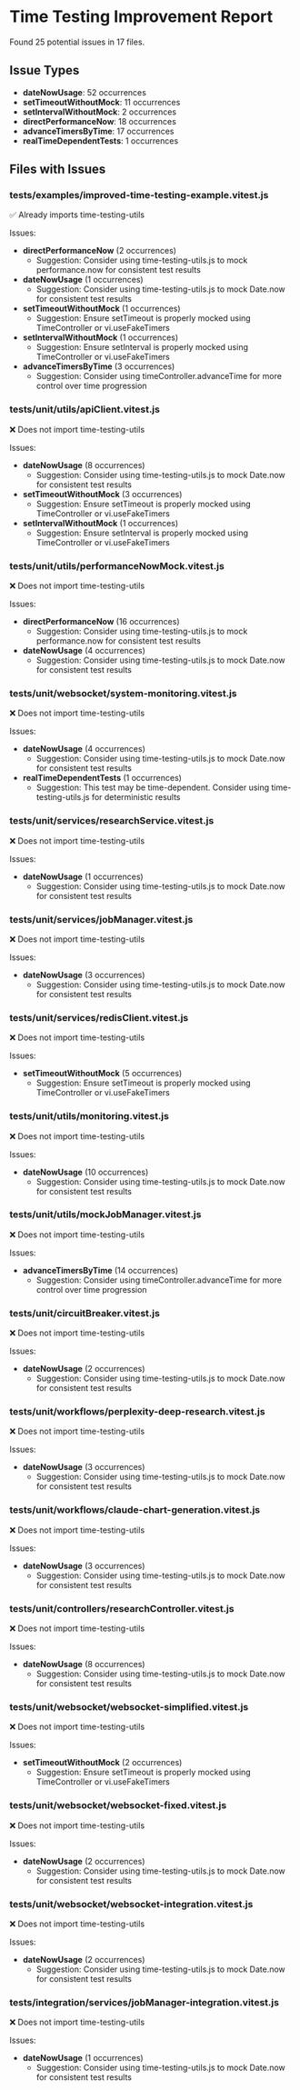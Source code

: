 # Time Testing Improvement Report

Found 25 potential issues in 17 files.

## Issue Types

- **dateNowUsage**: 52 occurrences
- **setTimeoutWithoutMock**: 11 occurrences
- **setIntervalWithoutMock**: 2 occurrences
- **directPerformanceNow**: 18 occurrences
- **advanceTimersByTime**: 17 occurrences
- **realTimeDependentTests**: 1 occurrences

## Files with Issues

### tests/examples/improved-time-testing-example.vitest.js

✅ Already imports time-testing-utils

Issues:

- **directPerformanceNow** (2 occurrences)
  - Suggestion: Consider using time-testing-utils.js to mock performance.now for consistent test results
- **dateNowUsage** (1 occurrences)
  - Suggestion: Consider using time-testing-utils.js to mock Date.now for consistent test results
- **setTimeoutWithoutMock** (1 occurrences)
  - Suggestion: Ensure setTimeout is properly mocked using TimeController or vi.useFakeTimers
- **setIntervalWithoutMock** (1 occurrences)
  - Suggestion: Ensure setInterval is properly mocked using TimeController or vi.useFakeTimers
- **advanceTimersByTime** (3 occurrences)
  - Suggestion: Consider using timeController.advanceTime for more control over time progression

### tests/unit/utils/apiClient.vitest.js

❌ Does not import time-testing-utils

Issues:

- **dateNowUsage** (8 occurrences)
  - Suggestion: Consider using time-testing-utils.js to mock Date.now for consistent test results
- **setTimeoutWithoutMock** (3 occurrences)
  - Suggestion: Ensure setTimeout is properly mocked using TimeController or vi.useFakeTimers
- **setIntervalWithoutMock** (1 occurrences)
  - Suggestion: Ensure setInterval is properly mocked using TimeController or vi.useFakeTimers

### tests/unit/utils/performanceNowMock.vitest.js

❌ Does not import time-testing-utils

Issues:

- **directPerformanceNow** (16 occurrences)
  - Suggestion: Consider using time-testing-utils.js to mock performance.now for consistent test results
- **dateNowUsage** (4 occurrences)
  - Suggestion: Consider using time-testing-utils.js to mock Date.now for consistent test results

### tests/unit/websocket/system-monitoring.vitest.js

❌ Does not import time-testing-utils

Issues:

- **dateNowUsage** (4 occurrences)
  - Suggestion: Consider using time-testing-utils.js to mock Date.now for consistent test results
- **realTimeDependentTests** (1 occurrences)
  - Suggestion: This test may be time-dependent. Consider using time-testing-utils.js for deterministic results

### tests/unit/services/researchService.vitest.js

❌ Does not import time-testing-utils

Issues:

- **dateNowUsage** (1 occurrences)
  - Suggestion: Consider using time-testing-utils.js to mock Date.now for consistent test results

### tests/unit/services/jobManager.vitest.js

❌ Does not import time-testing-utils

Issues:

- **dateNowUsage** (3 occurrences)
  - Suggestion: Consider using time-testing-utils.js to mock Date.now for consistent test results

### tests/unit/services/redisClient.vitest.js

❌ Does not import time-testing-utils

Issues:

- **setTimeoutWithoutMock** (5 occurrences)
  - Suggestion: Ensure setTimeout is properly mocked using TimeController or vi.useFakeTimers

### tests/unit/utils/monitoring.vitest.js

❌ Does not import time-testing-utils

Issues:

- **dateNowUsage** (10 occurrences)
  - Suggestion: Consider using time-testing-utils.js to mock Date.now for consistent test results

### tests/unit/utils/mockJobManager.vitest.js

❌ Does not import time-testing-utils

Issues:

- **advanceTimersByTime** (14 occurrences)
  - Suggestion: Consider using timeController.advanceTime for more control over time progression

### tests/unit/circuitBreaker.vitest.js

❌ Does not import time-testing-utils

Issues:

- **dateNowUsage** (2 occurrences)
  - Suggestion: Consider using time-testing-utils.js to mock Date.now for consistent test results

### tests/unit/workflows/perplexity-deep-research.vitest.js

❌ Does not import time-testing-utils

Issues:

- **dateNowUsage** (3 occurrences)
  - Suggestion: Consider using time-testing-utils.js to mock Date.now for consistent test results

### tests/unit/workflows/claude-chart-generation.vitest.js

❌ Does not import time-testing-utils

Issues:

- **dateNowUsage** (3 occurrences)
  - Suggestion: Consider using time-testing-utils.js to mock Date.now for consistent test results

### tests/unit/controllers/researchController.vitest.js

❌ Does not import time-testing-utils

Issues:

- **dateNowUsage** (8 occurrences)
  - Suggestion: Consider using time-testing-utils.js to mock Date.now for consistent test results

### tests/unit/websocket/websocket-simplified.vitest.js

❌ Does not import time-testing-utils

Issues:

- **setTimeoutWithoutMock** (2 occurrences)
  - Suggestion: Ensure setTimeout is properly mocked using TimeController or vi.useFakeTimers

### tests/unit/websocket/websocket-fixed.vitest.js

❌ Does not import time-testing-utils

Issues:

- **dateNowUsage** (2 occurrences)
  - Suggestion: Consider using time-testing-utils.js to mock Date.now for consistent test results

### tests/unit/websocket/websocket-integration.vitest.js

❌ Does not import time-testing-utils

Issues:

- **dateNowUsage** (2 occurrences)
  - Suggestion: Consider using time-testing-utils.js to mock Date.now for consistent test results

### tests/integration/services/jobManager-integration.vitest.js

❌ Does not import time-testing-utils

Issues:

- **dateNowUsage** (1 occurrences)
  - Suggestion: Consider using time-testing-utils.js to mock Date.now for consistent test results

